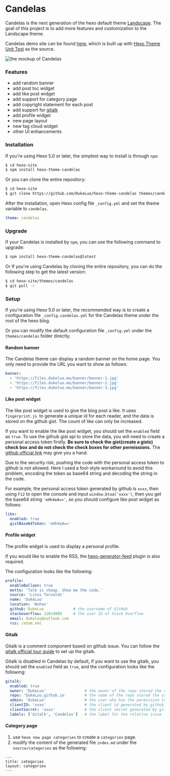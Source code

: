 # Candelas

Candelas is the next generation of the hexo default theme [Landscape](https://github.com/hexojs/hexo-theme-landscape). The goal of this project is to add more features and customization to the Landscape theme.

Candelas demo site can be found [here](https://candelas.dukeluo.me/), which is built up with [Hexo Theme Unit Test](https://github.com/hexojs/hexo-theme-unit-test) as the source.

![the mockup of Candelas](https://files.dukeluo.me/candelas-mockup/candelas.png)
### Features

- add random banner
- add post toc widget
- add like post widget
- add support for category page
- add copyright statement for each post
- add support for [gitalk](https://github.com/gitalk/gitalk)
- add profile widget
- new page layout
- new tag cloud widget
- other UI enhancements

### Installation

If you're using Hexo 5.0 or later, the simplest way to install is through `npm`:

```bash
$ cd hexo-site
$ npm install hexo-theme-candelas
```

Or you can clone the entire repository:

```bash
$ cd hexo-site
$ git clone https://github.com/DukeLuo/hexo-theme-candelas themes/candelas
```

After the installation, open Hexo config file `_config.yml` and set the theme variable to `candelas`.

```yml
theme: candelas
```

### Upgrade

If your Candelas is installed by `npm`, you can use the following command to upgrade:

```bash
$ npm install hexo-theme-candelas@latest
```

Or If you're using Candelas by cloning the entire repository, you can do the following step to get the latest version:

```bash
$ cd hexo-site/themes/candelas
$ git pull -r
```

### Setup
If you're using Hexo 5.0 or later, the recommended way is to create a configuration file `_config.candelas.yml` for the Candelas theme under the root of the hexo blog.

Or you can modify the default configuration file `_config.yml` under the `themes/candelas` folder directly.

#### Random banner
The Candelas theme can display a random banner on the home page. You only need to provide the URL you want to show as follows:

```yml
banner:
  - 'https://files.dukeluo.me/banner/banner-1.jpg'
  - 'https://files.dukeluo.me/banner/banner-2.jpg'
  - 'https://files.dukeluo.me/banner/banner-3.jpg'
```

#### Like post widget
The like post widget is used to give the blog post a like. It uses `fingerprint.js `to generate a unique id for each reader, and the data is stored on the github gist. The count of like can only be increased.

If you want to enable the like post widget, you should set the `enabled` field as `true`. To use the github gist api to store the data, you will need to create a personal access token firstly. **Be sure to check the gist(create a gists) check box and do not check the check boxes for other permissions.** The [github official link](https://docs.github.com/en/authentication/keeping-your-account-and-data-secure/creating-a-personal-access-token) may give you a hand.

Due to the security risk, pushing the code with the personal access token to github is not allowed. Here I used a fool-style workaround to avoid this problem, encoding the token as base64 string and decoding the string in the code.

For example, the personal access token generated by github is `xxxx`, then using `F12` to open the console and input `window.btoa('xxxx')`, then you get the base64 string `'eHh4eA=='`, so you should configure like post widget as follows:

```yml
like:
  enabled: true
  gistBase64Token: 'eHh4eA=='
```

#### Profile widget
The profile widget is used to display a personal profile.

If you would like to enable the RSS, the [hexo-generator-feed](https://github.com/hexojs/hexo-generator-feed) plugin is also required.

The configuration looks like the following:

```yml
profile:
  enableBalloon: true
  metto: 'Talk is cheap. Show me the code.'
  source: 'Linus Torvalds'
  name: 'DukeLuo'
  location: 'Wuhan'
  github: DukeLuo             # the username of GitHub
  stackoverflow: 12814009     # the user ID of Stack Overflow
  email: dukeluo@outlook.com
  rss: /atom.xml
```

#### Gitalk
Gitalk is a comment component based on github issue. You can follow the [gitalk official tour guide](https://github.com/gitalk/gitalk#usage) to set up the gitalk.

Gitalk is disabled in Candelas by default, if you want to use the gitalk, you should set the `enabled` field as `true`, and the configuration looks like the following:

```yml
gitalk:
  enabled: true
  owner: 'DukeLuo'                 # the owner of the repo stored the comment
  repo: 'DukeLuo.github.io'        # the name of the repo stored the comment
  admin: 'DukeLuo'                 # the user who has the permission to initialize github issues
  clientID: 'xxxx'                 # the client id generated by github
  clientSecret: 'xxxx'             # the client secret generated by github
  labels: ['Gitalk', 'Candelas']   # the label for the relative issue
```

#### Category page
1. use `hexo new page categories` to create a `categories` page.
2. modify the content of the generated file `index.md` under the `source/categories` as the following:
```
---
title: categories
layout: categories
---
```
